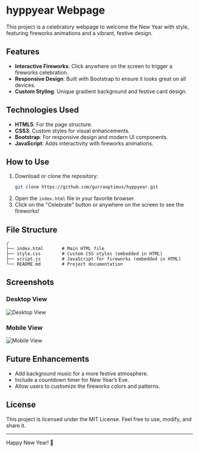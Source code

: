 # hyppyear Webpage

This project is a celebratory webpage to welcome the New Year with style, featuring fireworks animations and a vibrant, festive design.

## Features

- **Interactive Fireworks**: Click anywhere on the screen to trigger a fireworks celebration.
- **Responsive Design**: Built with Bootstrap to ensure it looks great on all devices.
- **Custom Styling**: Unique gradient background and festive card design.

## Technologies Used

- **HTML5**: For the page structure.
- **CSS3**: Custom styles for visual enhancements.
- **Bootstrap**: For responsive design and modern UI components.
- **JavaScript**: Adds interactivity with fireworks animations.

## How to Use

1. Download or clone the repository:
    ```bash
    git clone https://github.com/gurraoptimus/hyppyear.git
    ```
2. Open the `index.html` file in your favorite browser.
3. Click on the "Celebrate" button or anywhere on the screen to see the fireworks!

## File Structure

```
/
├── index.html       # Main HTML file
├── style.css        # Custom CSS styles (embedded in HTML)
├── script.js        # JavaScript for fireworks (embedded in HTML)
└── README.md        # Project documentation
```

## Screenshots

### Desktop View
![Desktop View](https://via.placeholder.com/800x400?text=Desktop+View)

### Mobile View
![Mobile View](https://via.placeholder.com/400x800?text=Mobile+View)

## Future Enhancements

- Add background music for a more festive atmosphere.
- Include a countdown timer for New Year’s Eve.
- Allow users to customize the fireworks colors and patterns.

## License

This project is licensed under the MIT License. Feel free to use, modify, and share it.

---

Happy New Year! 🎉
